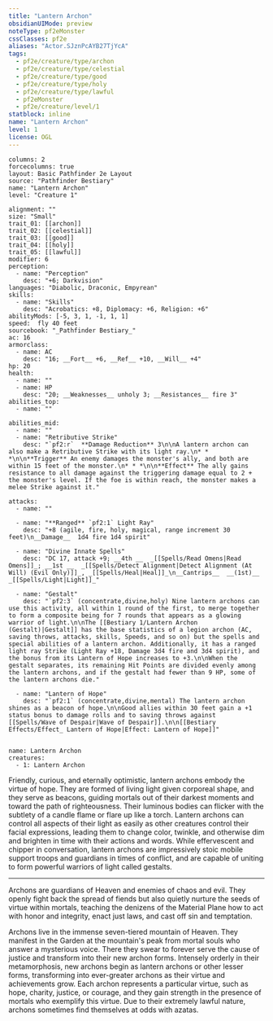 ```yaml
---
title: "Lantern Archon"
obsidianUIMode: preview
noteType: pf2eMonster
cssClasses: pf2e
aliases: "Actor.SJznPcAYB27TjYcA" 
tags:
  - pf2e/creature/type/archon
  - pf2e/creature/type/celestial
  - pf2e/creature/type/good
  - pf2e/creature/type/holy
  - pf2e/creature/type/lawful
  - pf2eMonster
  - pf2e/creature/level/1
statblock: inline
name: "Lantern Archon"
level: 1
license: OGL
---
```


```statblock
columns: 2
forcecolumns: true
layout: Basic Pathfinder 2e Layout
source: "Pathfinder Bestiary"
name: "Lantern Archon"
level: "Creature 1"

alignment: ""
size: "Small"
trait_01: [[archon]]
trait_02: [[celestial]]
trait_03: [[good]]
trait_04: [[holy]]
trait_05: [[lawful]]
modifier: 6
perception:
  - name: "Perception"
    desc: "+6; Darkvision"
languages: "Diabolic, Draconic, Empyrean"
skills:
  - name: "Skills"
    desc: "Acrobatics: +8, Diplomacy: +6, Religion: +6"
abilityMods: [-5, 3, 1, -1, 1, 1]
speed:  fly 40 feet
sourcebook: "_Pathfinder Bestiary_"
ac: 16
armorclass:
  - name: AC
    desc: "16; __Fort__ +6, __Ref__ +10, __Will__ +4"
hp: 20
health:
  - name: ""
  - name: HP
    desc: "20; __Weaknesses__ unholy 3; __Resistances__ fire 3"
abilities_top:
  - name: ""

abilities_mid:
  - name: ""
  - name: "Retributive Strike"
    desc: "`pf2:r`  **Damage Reduction** 3\n\nA lantern archon can also make a Retributive Strike with its light ray.\n* * *\n\n**Trigger** An enemy damages the monster's ally, and both are within 15 feet of the monster.\n* * *\n\n**Effect** The ally gains resistance to all damage against the triggering damage equal to 2 + the monster's level. If the foe is within reach, the monster makes a melee Strike against it."

attacks:
  - name: ""

  - name: "**Ranged** `pf2:1` Light Ray"
    desc: "+8 (agile, fire, holy, magical, range increment 30 feet)\n__Damage__  1d4 fire 1d4 spirit"

  - name: "Divine Innate Spells"
    desc: "DC 17, attack +9; __4th __  _[[Spells/Read Omens|Read Omens]]_; __1st __  _[[Spells/Detect Alignment|Detect Alignment (At Will) (Evil Only)]]_, _[[Spells/Heal|Heal]]_\n__Cantrips__  __(1st)__ _[[Spells/Light|Light]]_"

  - name: "Gestalt"
    desc: "`pf2:3` (concentrate,divine,holy) Nine lantern archons can use this activity, all within 1 round of the first, to merge together to form a composite being for 7 rounds that appears as a glowing warrior of light.\n\nThe [[Bestiary 1/Lantern Archon (Gestalt)|Gestalt]] has the base statistics of a legion archon (AC, saving throws, attacks, skills, Speeds, and so on) but the spells and special abilities of a lantern archon. Additionally, it has a ranged light ray Strike (Light Ray +18, Damage 3d4 fire and 3d4 spirit), and the bonus from its Lantern of Hope increases to +3.\n\nWhen the gestalt separates, its remaining Hit Points are divided evenly among the lantern archons, and if the gestalt had fewer than 9 HP, some of the lantern archons die."

  - name: "Lantern of Hope"
    desc: "`pf2:1` (concentrate,divine,mental) The lantern archon shines as a beacon of hope.\n\nGood allies within 30 feet gain a +1 status bonus to damage rolls and to saving throws against [[Spells/Wave of Despair|Wave of Despair]].\n\n[[Bestiary Effects/Effect_ Lantern of Hope|Effect: Lantern of Hope]]"
 
```

```encounter-table
name: Lantern Archon
creatures:
  - 1: Lantern Archon
```



Friendly, curious, and eternally optimistic, lantern archons embody the virtue of hope. They are formed of living light given corporeal shape, and they serve as beacons, guiding mortals out of their darkest moments and toward the path of righteousness. Their luminous bodies can flicker with the subtlety of a candle flame or flare up like a torch. Lantern archons can control all aspects of their light as easily as other creatures control their facial expressions, leading them to change color, twinkle, and otherwise dim and brighten in time with their actions and words. While effervescent and chipper in conversation, lantern archons are impressively stoic mobile support troops and guardians in times of conflict, and are capable of uniting to form powerful warriors of light called gestalts.

* * *

Archons are guardians of Heaven and enemies of chaos and evil. They openly fight back the spread of fiends but also quietly nurture the seeds of virtue within mortals, teaching the denizens of the Material Plane how to act with honor and integrity, enact just laws, and cast off sin and temptation.

Archons live in the immense seven-tiered mountain of Heaven. They manifest in the Garden at the mountain's peak from mortal souls who answer a mysterious voice. There they swear to forever serve the cause of justice and transform into their new archon forms. Intensely orderly in their metamorphosis, new archons begin as lantern archons or other lesser forms, transforming into ever-greater archons as their virtue and achievements grow. Each archon represents a particular virtue, such as hope, charity, justice, or courage, and they gain strength in the presence of mortals who exemplify this virtue. Due to their extremely lawful nature, archons sometimes find themselves at odds with azatas.
